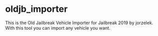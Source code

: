 # oldjb_importer
This is the Old Jailbreak Vehicle Importer for Jailbreak 2019 by jorzelek. With this tool you can import any vehicle you want.
